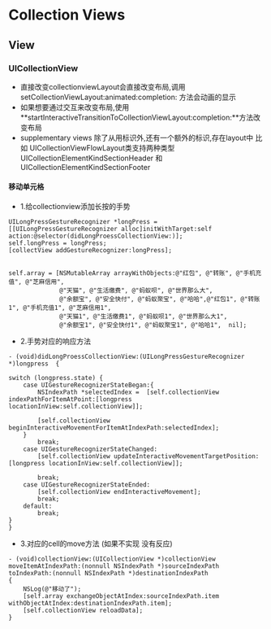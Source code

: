 # Collection Views

## View

### UICollectionView

* 直接改变collectionviewLayout会直接改变布局,调用setCollectionViewLayout:animated:completion: 方法会动画的显示
* 如果想要通过交互来改变布局,使用   **startInteractiveTransitionToCollectionViewLayout:completion:**方法改变布局
* supplementary views 除了从用标识外,还有一个额外的标识,存在layout中 比如 UICollectionViewFlowLayout类支持两种类型 UICollectionElementKindSectionHeader 和 UICollectionElementKindSectionFooter

#### 移动单元格

* 1.给collectionview添加长按的手势

```
UILongPressGestureRecognizer *longPress = [[UILongPressGestureRecognizer alloc]initWithTarget:self action:@selector(didLongProessCollectionView:)];
self.longPress = longPress;
[collectView addGestureRecognizer:longPress];
 
    
self.array = [NSMutableArray arrayWithObjects:@"红包", @"转账", @"手机充值", @"芝麻信用",
              @"天猫", @"生活缴费", @"蚂蚁呗", @"世界那么大",
              @"余额宝", @"安全快付", @"蚂蚁聚宝", @"哈哈",@"红包1", @"转账1", @"手机充值1", @"芝麻信用1",
              @"天猫1", @"生活缴费1", @"蚂蚁呗1", @"世界那么大1",
              @"余额宝1", @"安全快付1", @"蚂蚁聚宝1", @"哈哈1",  nil];
```

* 2.手势对应的响应方法

```
- (void)didLongProessCollectionView:(UILongPressGestureRecognizer *)longpress  {
    
switch (longpress.state) {
    case UIGestureRecognizerStateBegan:{
        NSIndexPath *selectedIndex =  [self.collectionView indexPathForItemAtPoint:[longpress locationInView:self.collectionView]];

        [self.collectionView beginInteractiveMovementForItemAtIndexPath:selectedIndex];
    }
        break;
    case UIGestureRecognizerStateChanged:
        [self.collectionView updateInteractiveMovementTargetPosition:[longpress locationInView:self.collectionView]];
        
        break;
    case UIGestureRecognizerStateEnded:
        [self.collectionView endInteractiveMovement];
        break;
    default:
        break;
}
}

```

* 3.对应的cell的move方法 (如果不实现 没有反应)

```
- (void)collectionView:(UICollectionView *)collectionView moveItemAtIndexPath:(nonnull NSIndexPath *)sourceIndexPath toIndexPath:(nonnull NSIndexPath *)destinationIndexPath
{
    NSLog(@"移动了");
    [self.array exchangeObjectAtIndex:sourceIndexPath.item withObjectAtIndex:destinationIndexPath.item];
    [self.collectionView reloadData];
}
```


